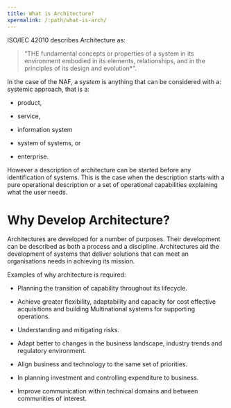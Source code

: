 ```yaml
---
title: What is Architecture?
xpermalink: /:path/what-is-arch/
---
```


ISO/IEC 42010 describes Architecture as:

> “THE fundamental concepts or properties of a system in its environment embodied in its elements, relationships, and in the principles of its design and evolution*”.

In the case of the NAF, a *system* is anything that can be considered with a: systemic approach, that is a:

* product,

* service,

* information system

* system of systems, or

* enterprise.

However a description of architecture can be started before any identification
of systems. This is the case when the description starts with a pure operational
description or a set of operational capabilities explaining what the user needs.

# Why Develop Architecture?

Architectures are developed for a number of purposes. Their development can be
described as both a process and a discipline. Architectures aid the development
of systems that deliver solutions that can meet an organisations needs in
achieving its mission.

Examples of why architecture is required:

* Planning the transition of capability throughout its lifecycle.

* Achieve greater flexibility, adaptability and capacity for cost effective acquisitions and building
  Multinational systems for supporting operations.

* Understanding and mitigating risks.

* Adapt better to changes in the business landscape, industry trends and regulatory environment.

* Align business and technology to the same set of priorities.

* In planning investment and controlling expenditure to business.

* Improve communication within technical domains and between communities of interest.
